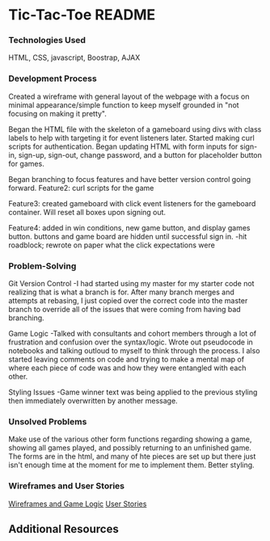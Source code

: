 # Tic-Tac-Toe README

### Technologies Used
HTML, CSS, javascript, Boostrap, AJAX

### Development Process
Created a wireframe with general layout of the webpage with a focus on minimal appearance/simple function to keep myself grounded in "not focusing on making it pretty".

Began the HTML file with the skeleton of a gameboard using divs with class labels to help with targeting it for event listeners later.
Started making curl scripts for authentication. Began updating HTML with form inputs for sign-in, sign-up, sign-out, change password, and a button for placeholder button for games.

Began branching to focus features and have better version control going forward.
Feature2: curl scripts for the game

Feature3: created gameboard with click event listeners for the gameboard container. Will reset all boxes upon signing out.

Feature4: added in win conditions, new game button, and display games button. buttons and game board are hidden until successful sign in.
-hit roadblock; rewrote on paper what the click expectations were


### Problem-Solving
Git Version Control
  -I had started using my master for my starter code not realizing that is what a branch is for. After many branch merges and attempts at rebasing, I just copied over the correct code into the master branch to override all of the issues that were coming from having bad branching.

Game Logic
  -Talked with consultants and cohort members through a lot of frustration and confusion over the syntax/logic. Wrote out pseudocode in notebooks and talking outloud to myself to think through the process. I also started leaving comments on code and trying to make a mental map of where each piece of code was and how they were entangled with each other.

Styling Issues
  -Game winner text was being applied to the previous styling then immediately overwritten by another message. 
### Unsolved Problems
Make use of the various other form functions regarding showing a game, showing all games played, and possibly returning to an unfinished game. The forms are in the html, and many of hte pieces are set up but there just isn't enough time at the moment for me to implement them.
Better styling.

### Wireframes and User Stories
[Wireframes and Game Logic](https://docs.google.com/document/d/11EOo66GlwZ4Z36bkBZ1rLE_e6uPFOURrwaPe-qyy9tY/edit?usp=sharing)
[User Stories](https://docs.google.com/document/d/1iTRYgMV0XK1UHUHtS1pb5L_2ZRFf8WYD2LOeXDgZZbU/edit?usp=sharing)
## Additional Resources
